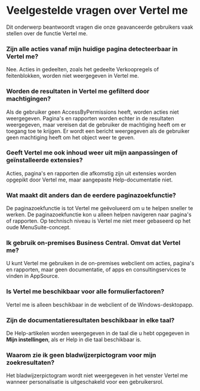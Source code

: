 # Veelgestelde vragen over Vertel me

Dit onderwerp beantwoordt vragen die onze geavanceerde gebruikers vaak stellen over de functie Vertel me.

### Zijn alle acties vanaf mijn huidige pagina detecteerbaar in Vertel me?

Nee. Acties in gedeelten, zoals het gedeelte Verkoopregels of feitenblokken, worden niet weergegeven in Vertel me.

### Worden de resultaten in Vertel me gefilterd door machtigingen?

Als de gebruiker geen AccessByPermissions heeft, worden acties niet weergegeven. Pagina's en rapporten worden echter in de resultaten weergegeven, maar vereisen dat de gebruiker de machtiging heeft om er toegang toe te krijgen. Er wordt een bericht weergegeven als de gebruiker geen machtiging heeft om het object weer te geven.

### Geeft Vertel me ook inhoud weer uit mijn aanpassingen of geïnstalleerde extensies?

Acties, pagina's en rapporten die afkomstig zijn uit extensies worden opgepikt door Vertel me, maar aangepaste Help-documentatie niet.

### Wat maakt dit anders dan de eerdere paginazoekfunctie?

De paginazoekfunctie is tot Vertel me geëvolueerd om u te helpen sneller te werken. De paginazoekfunctie kon u alleen helpen navigeren naar pagina's of rapporten. Op technisch niveau is Vertel me niet meer gebaseerd op het oude MenuSuite-concept.

### Ik gebruik on-premises Business Central. Omvat dat Vertel me?

U kunt Vertel me gebruiken in de on-premises webclient om acties, pagina's en rapporten, maar geen documentatie, of apps en consultingservices te vinden in AppSource.

### Is Vertel me beschikbaar voor alle formulierfactoren?

Vertel me is alleen beschikbaar in de webclient of de Windows-desktopapp.

### Zijn de documentatieresultaten beschikbaar in elke taal?

De Help-artikelen worden weergegeven in de taal die u hebt opgegeven in **Mijn instellingen**, als er Help in die taal beschikbaar is.

### Waarom zie ik geen bladwijzerpictogram voor mijn zoekresultaten?

Het bladwijzerpictogram wordt niet weergegeven in het venster Vertel me wanneer personalisatie is uitgeschakeld voor een gebruikersrol.
